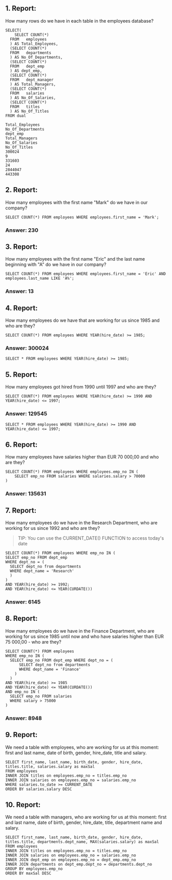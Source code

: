 ## 1. Report:

How many rows do we have in each table in the employees database?

    SELECT(
        SELECT COUNT(*)
      FROM   employees
      ) AS Total_Employees,
      (SELECT COUNT(*)
      FROM   departments
      ) AS No_Of_Departments,
      (SELECT COUNT(*)
      FROM   dept_emp
      ) AS dept_emp,
      (SELECT COUNT(*)
      FROM   dept_manager
      ) AS Total_Managers,
      (SELECT COUNT(*)
      FROM   salaries
      ) AS No_Of_Salaries,
      (SELECT COUNT(*)
      FROM   titles
      ) AS No_Of_Titles
    FROM dual

    Total_Employees
    No_Of_Departments
    dept_emp
    Total_Managers
    No_Of_Salaries
    No_Of_Titles
    300024
    9
    331603
    24
    2844047
    443308

## 2. Report:

How many employees with the first name "Mark" do we have in our company?

    SELECT COUNT(*) FROM employees WHERE employees.first_name = 'Mark';

### **Answer**: 230


## 3. Report:

How many employees with the first name "Eric" and the last name beginning with "A" do we have in our company?

    SELECT COUNT(*) FROM employees WHERE employees.first_name = 'Eric' AND employees.last_name LIKE 'A%';


### **Answer**: 13


## 4. Report:

How many employees do we have that are working for us since 1985 and who are they?

    SELECT COUNT(*) FROM employees WHERE YEAR(hire_date) >= 1985;

### **Answer**: 300024

    SELECT * FROM employees WHERE YEAR(hire_date) >= 1985;


## 5. Report:

How many employees got hired from 1990 until 1997 and who are they?

    SELECT COUNT(*) FROM employees WHERE YEAR(hire_date) >= 1990 AND YEAR(hire_date) <= 1997;

### **Answer**: 129545

    SELECT * FROM employees WHERE YEAR(hire_date) >= 1990 AND YEAR(hire_date) <= 1997;

## 6. Report:

How many employees have salaries higher than EUR 70 000,00 and who are they?

    SELECT COUNT(*) FROM employees WHERE employees.emp_no IN (
	    SELECT emp_no FROM salaries WHERE salaries.salary > 70000
    )

### **Answer**: 135631

## 7. Report:

How many employees do we have in the Research Department, who are working for us since 1992 and who are they?

> TIP: You can use the CURRENT_DATE() FUNCTION to access today's date

    SELECT COUNT(*) FROM employees WHERE emp_no IN (
    SELECT emp_no FROM dept_emp
    WHERE dept_no = ( 
      SELECT dept_no from departments
      WHERE dept_name = 'Research'
      )
    )
    AND YEAR(hire_date) >= 1992;
    AND YEAR(hire_date) <= YEAR(CURDATE())

### **Answer**: 6145

## 8. Report:

How many employees do we have in the Finance Department, who are working for us since 1985 until now and who have salaries higher than EUR 75 000,00 - who are they?

    SELECT COUNT(*) FROM employees
    WHERE emp_no IN (
      SELECT emp_no FROM dept_emp WHERE dept_no = (
          SELECT dept_no from departments
          WHERE dept_name = 'Finance'
        )
      )
    AND YEAR(hire_date) >= 1985
    AND YEAR(hire_date) <= YEAR(CURDATE())
    AND emp_no IN (
      SELECT emp_no FROM salaries
      WHERE salary > 75000    
    )

### **Answer**: 8948

## 9. Report:

We need a table with employees, who are working for us at this moment: first and last name, date of birth, gender, hire_date, title and salary.

    SELECT first_name, last_name, birth_date, gender, hire_date, titles.title, salaries.salary as maxSal
    FROM employees
    INNER JOIN titles on employees.emp_no = titles.emp_no
    INNER JOIN salaries on employees.emp_no = salaries.emp_no
    WHERE salaries.to_date >= CURRENT_DATE  
    ORDER BY salaries.salary DESC


## 10. Report:

We need a table with managers, who are working for us at this moment: first and last name, date of birth, gender, hire_date, title, department name and salary.

    SELECT first_name, last_name, birth_date, gender, hire_date, titles.title, departments.dept_name, MAX(salaries.salary) as maxSal
    FROM employees
    INNER JOIN titles on employees.emp_no = titles.emp_no
    INNER JOIN salaries on employees.emp_no = salaries.emp_no
    INNER JOIN dept_emp on employees.emp_no = dept_emp.emp_no
    INNER JOIN departments on dept_emp.dept_no = departments.dept_no
    GROUP BY employees.emp_no
    ORDER BY maxSal DESC